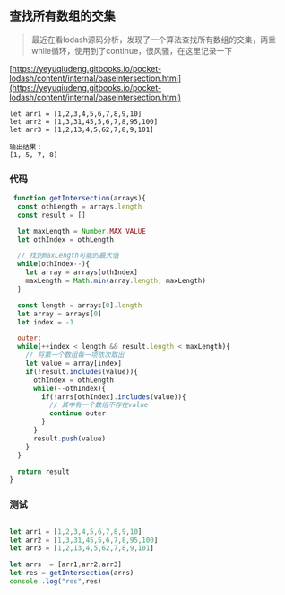 ## 查找所有数组的交集


>最近在看lodash源码分析，发现了一个算法查找所有数组的交集，两重while循环，使用到了continue，很风骚，在这里记录一下


[https://yeyuqiudeng.gitbooks.io/pocket-lodash/content/internal/baseIntersection.html](https://yeyuqiudeng.gitbooks.io/pocket-lodash/content/internal/baseIntersection.html)



```
let arr1 = [1,2,3,4,5,6,7,8,9,10]
let arr2 = [1,3,31,45,5,6,7,8,95,100]
let arr3 = [1,2,13,4,5,62,7,8,9,101]

输出结果：
[1, 5, 7, 8]
```



### 代码

```js
 function getIntersection(arrays){
  const othLength = arrays.length
  const result = []

  let maxLength = Number.MAX_VALUE
  let othIndex = othLength

  // 找到maxLength可能的最大值
  while(othIndex--){
    let array = arrays[othIndex]
    maxLength = Math.min(array.length, maxLength)
  }

  const length = arrays[0].length
  let array = arrays[0]
  let index = -1

  outer:
  while(++index < length && result.length < maxLength){
    // 将第一个数组每一项依次取出
    let value = array[index]
    if(!result.includes(value)){
      othIndex = othLength
      while(--othIndex){
        if(!arrs[othIndex].includes(value)){
          // 其中有一个数组不存在value
          continue outer
        }
      }
      result.push(value)
    }
  }

  return result
}
```

### 测试

```js

let arr1 = [1,2,3,4,5,6,7,8,9,10]
let arr2 = [1,3,31,45,5,6,7,8,95,100]
let arr3 = [1,2,13,4,5,62,7,8,9,101]

let arrs  = [arr1,arr2,arr3]
let res = getIntersection(arrs)
console .log("res",res)
```











































































